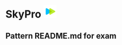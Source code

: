 # SkyPro <img src="https://github.com/cestxvcdim/skypro_static/blob/main/icons/skypro_logo.png" width="35">

## Pattern README.md for exam
